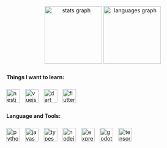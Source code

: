 <div align="center">
  <img src="https://github-readme-stats.vercel.app/api?username=nacxht&hide_title=false&hide_rank=false&show_icons=true&include_all_commits=true&count_private=true&disable_animations=false&theme=tokyonight&locale=en&hide_border=false&order=1" height="150" alt="stats graph"  />
  <img src="https://github-readme-stats.vercel.app/api/top-langs?username=nacxht&locale=en&hide_title=false&layout=compact&card_width=320&langs_count=6&theme=tokyonight&hide_border=false&order=2" height="150" alt="languages graph"  />
</div>

###

<h4 align="left">Things I want to learn:</h4>

###

<div align="left">
  <img src="https://cdn.jsdelivr.net/gh/devicons/devicon/icons/nestjs/nestjs-plain.svg" height="35" alt="nestjs logo"  />
  <img width="6" />
  <img src="https://cdn.jsdelivr.net/gh/devicons/devicon/icons/vuejs/vuejs-original.svg" height="35" alt="vuejs logo"  />
  <img width="6" />
  <img src="https://cdn.jsdelivr.net/gh/devicons/devicon/icons/dart/dart-original.svg" height="35" alt="dart logo"  />
  <img width="6" />
  <img src="https://cdn.jsdelivr.net/gh/devicons/devicon/icons/flutter/flutter-original.svg" height="35" alt="flutter logo"  />
</div>

###

<h4 align="left">Language and Tools:</h4>

###

<div align="left">
  <img src="https://cdn.jsdelivr.net/gh/devicons/devicon/icons/python/python-original.svg" height="35" alt="python logo"  />
  <img width="6" />
  <img src="https://cdn.jsdelivr.net/gh/devicons/devicon/icons/javascript/javascript-original.svg" height="35" alt="javascript logo"  />
  <img width="6" />
  <img src="https://cdn.jsdelivr.net/gh/devicons/devicon/icons/typescript/typescript-original.svg" height="35" alt="typescript logo"  />
  <img width="6" />
  <img src="https://cdn.jsdelivr.net/gh/devicons/devicon/icons/nodejs/nodejs-original.svg" height="35" alt="nodejs logo"  />
  <img width="6" />
  <img src="https://skillicons.dev/icons?i=express" height="35" alt="express logo"  />
  <img width="6" />
  <img src="https://cdn.jsdelivr.net/gh/devicons/devicon/icons/godot/godot-original.svg" height="35" alt="godot logo"  />
  <img width="6" />
  <img src="https://cdn.jsdelivr.net/gh/devicons/devicon/icons/tensorflow/tensorflow-original.svg" height="35" alt="tensorflow logo"  />
</div>

###
